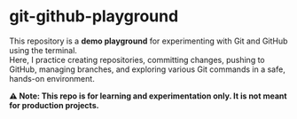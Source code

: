 # git-github-playground

This repository is a **demo playground** for experimenting with Git and GitHub using the terminal.  
Here, I practice creating repositories, committing changes, pushing to GitHub, managing branches, and exploring various Git commands in a safe, hands-on environment.  

**⚠️ Note: This repo is for learning and experimentation only. It is not meant for production projects.**